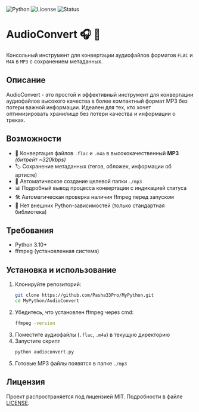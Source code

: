 ![Python](https://img.shields.io/badge/Python-3.10%2B-blue?logo=python)
![License](https://img.shields.io/badge/License-MIT-green)
![Status](https://img.shields.io/badge/Status-Active-brightgreen)

# AudioConvert 🎧 🔄

Консольный инструмент для конвертации аудиофайлов форматов `FLAC` и `M4A` в `MP3` с сохранением метаданных.

## Описание

AudioConvert - это простой и эффективный инструмент для конвертации аудиофайлов высокого качества в более компактный формат MP3 без потери важной информации. Идеален для тех, кто хочет оптимизировать хранилище без потери качества и информации о треках.

## Возможности

- 🎵 Конвертация файлов `.flac` и `.m4a` в высококачественный **MP3** _(битрейт ~320kbps)_
- 🏷️ Сохранение метаданных (тегов, обложек, информации об артисте)
- 📁 Автоматическое создание целевой папки `./mp3`
- 📊 Подробный вывод процесса конвертации с индикацией статуса
- 🛠️ Автоматическая проверка наличия ffmpeg перед запуском
- 🚫 Нет внешних Python-зависимостей (только стандартная библиотека)

## Требования

- Python 3.10+
- ffmpeg (установленная система)

## Установка и использование

1. Клонируйте репозиторий:
   ```bash
   git clone https://github.com/Pasha33Pro/MyPython.git
   cd MyPython/AudioConvert
   ```
2. Убедитесь, что установлен ffmpeg через cmd:
    ```bash
   ffmpeg -version
   ```
3. Поместите аудиофайлы (`.flac`, `.m4a`) в текущую директорию
4. Запустите скрипт
    ```bash
   python audioconvert.py
   ```
5. Готовые MP3 файлы появятся в папке `./mp3`

## Лицензия
Проект распространяется под лицензией MIT. Подробности в файле [LICENSE](LICENSE).
